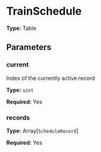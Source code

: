 # TrainSchedule

**Type:** Table

## Parameters

### current

Index of the currently active record

**Type:** `uint`

**Required:** Yes

### records

**Type:** Array[`ScheduleRecord`]

**Required:** Yes

